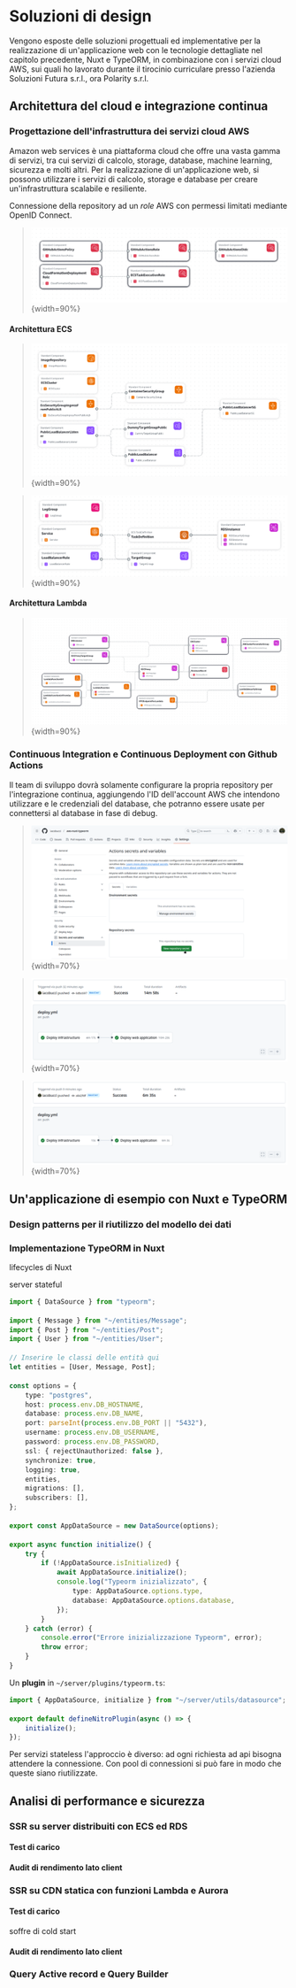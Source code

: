 # Soluzioni di design

Vengono esposte delle soluzioni progettuali ed implementative per la realizzazione di un'applicazione web con le tecnologie dettagliate nel capitolo precedente, Nuxt e TypeORM, in combinazione con i servizi cloud AWS, sui quali ho lavorato durante il tirocinio curriculare presso l'azienda Soluzioni Futura s.r.l., ora Polarity s.r.l.
## Architettura del cloud e integrazione continua

### Progettazione dell'infrastruttura dei servizi cloud AWS

Amazon web services è una piattaforma cloud che offre una vasta gamma di servizi, tra cui servizi di calcolo, storage, database, machine learning, sicurezza e molti altri. Per la realizzazione di un'applicazione web, si possono utilizzare i servizi di calcolo, storage e database per creare un'infrastruttura scalabile e resiliente.

Connessione della repository ad un *role* AWS con permessi limitati mediante OpenID Connect.

> ![Setup](./res/aws-1-setup.png){width=90%}

#### Architettura ECS

> ![Infrastructure](./res/aws-2-infrastructure.png){width=90%}

> ![Service](./res/aws-3-infrastructure.png){width=90%}

#### Architettura Lambda

> ![Setup](./res/aws-4-serverless.png){width=90%}

### Continuous Integration e Continuous Deployment con Github Actions

Il team di sviluppo dovrà solamente configurare la propria repository per l'integrazione continua, aggiungendo l'ID dell'account AWS che intendono utilizzare e le credenziali del database, che potranno essere usate per connettersi al database in fase di debug.

> ![Impostazione dei secrets di github](./res/aggiunta-secrets.png){width=70%}

> ![Creazione stack](./res/actions-creazione-stack.png){width=70%}

> ![Aggiornamento stack](./res/actions-aggiornamento.png){width=70%}

## Un'applicazione di esempio con Nuxt e TypeORM

### Design patterns per il riutilizzo del modello dei dati


### Implementazione TypeORM in Nuxt


lifecycles di Nuxt



server stateful


```typescript
import { DataSource } from "typeorm";

import { Message } from "~/entities/Message";
import { Post } from "~/entities/Post";
import { User } from "~/entities/User";

// Inserire le classi delle entità qui
let entities = [User, Message, Post];

const options = {
	type: "postgres",
	host: process.env.DB_HOSTNAME,
	database: process.env.DB_NAME,
	port: parseInt(process.env.DB_PORT || "5432"),
	username: process.env.DB_USERNAME,
	password: process.env.DB_PASSWORD,
	ssl: { rejectUnauthorized: false },
	synchronize: true,
	logging: true,
	entities,
	migrations: [],
	subscribers: [],
};

export const AppDataSource = new DataSource(options);

export async function initialize() {
	try {
		if (!AppDataSource.isInitialized) {
			await AppDataSource.initialize();
			console.log("Typeorm inizializzato", {
				type: AppDataSource.options.type,
				database: AppDataSource.options.database,
			});
		}
	} catch (error) {
		console.error("Errore inizializzazione Typeorm", error);
		throw error;
	}
}
```

Un **plugin** in `~/server/plugins/typeorm.ts`:

```typescript
import { AppDataSource, initialize } from "~/server/utils/datasource";

export default defineNitroPlugin(async () => {
	initialize();
});
```

Per servizi stateless l'approccio è diverso: ad ogni richiesta ad api bisogna attendere la connessione. Con pool di connessioni si può fare in modo che queste siano riutilizzate.

## Analisi di performance e sicurezza

### SSR su server distribuiti con ECS ed RDS

#### Test di carico

#### Audit di rendimento lato client

### SSR su CDN statica con funzioni Lambda e Aurora

#### Test di carico

soffre di cold start

#### Audit di rendimento lato client

### Query Active record e Query Builder
